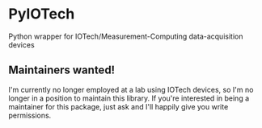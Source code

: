 PyIOTech
========

Python wrapper for IOTech/Measurement-Computing data-acquisition devices



## Maintainers wanted!

 I'm currently no longer employed at a lab using IOTech devices, so I'm no longer in a position to maintain this library. If you're interested in being a maintainer for this package, just ask and I'll happily give you write permissions.

